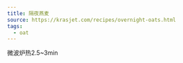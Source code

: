 ```yaml
---
title: 隔夜燕麦
source: https://krasjet.com/recipes/overnight-oats.html
tags:
  - oat
---
```


微波炉热2.5~3min